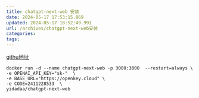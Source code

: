 ```yaml
---
title: chatgpt-next-web 安装
date: 2024-05-17 17:53:15.869
updated: 2024-05-17 18:52:49.991
url: /archives/chatgpt-next-web安装
categories: 
tags: 
---
```


[githu地址](https://github.com/ChatGPTNextWeb/ChatGPT-Next-Web)


```
docker run -d --name chatgpt-next-web -p 3000:3000  --restart=always \
-e OPENAI_API_KEY="sk-"  \
-e BASE_URL="https://openkey.cloud" \
-e CODE=2411228533  \
yidadaa/chatgpt-next-web
```